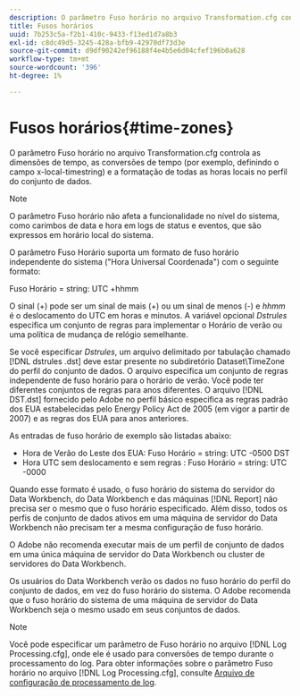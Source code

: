 ```yaml
---
description: O parâmetro Fuso horário no arquivo Transformation.cfg controla as dimensões de tempo, as conversões de tempo (por exemplo, definindo o campo x-local-timestring) e a formatação de todas as horas locais no perfil do conjunto de dados.
title: Fusos horários
uuid: 7b253c5a-f2b1-410c-9433-f13ed1d7a8b3
exl-id: c8dc49d5-3245-428a-bfb9-42970df73d3e
source-git-commit: d9df90242ef96188f4e4b5e6d04cfef196b0a628
workflow-type: tm+mt
source-wordcount: '396'
ht-degree: 1%

---
```


# Fusos horários{#time-zones}

O parâmetro Fuso horário no arquivo Transformation.cfg controla as dimensões de tempo, as conversões de tempo (por exemplo, definindo o campo x-local-timestring) e a formatação de todas as horas locais no perfil do conjunto de dados.

>[!NOTE]
>
>O parâmetro Fuso horário não afeta a funcionalidade no nível do sistema, como carimbos de data e hora em logs de status e eventos, que são expressos em horário local do sistema.

O parâmetro Fuso Horário suporta um formato de fuso horário independente do sistema (&quot;Hora Universal Coordenada&quot;) com o seguinte formato:

Fuso Horário = string: UTC +hhmm

O sinal (+) pode ser um sinal de mais (+) ou um sinal de menos (-) e *hhmm* é o deslocamento do UTC em horas e minutos. A variável opcional *Dstrules* especifica um conjunto de regras para implementar o Horário de verão ou uma política de mudança de relógio semelhante.

Se você especificar *Dstrules*, um arquivo delimitado por tabulação chamado [!DNL dstrules .dst] deve estar presente no subdiretório Dataset\TimeZone do perfil do conjunto de dados. O arquivo especifica um conjunto de regras independente de fuso horário para o horário de verão. Você pode ter diferentes conjuntos de regras para anos diferentes. O arquivo [!DNL DST.dst] fornecido pelo Adobe no perfil básico especifica as regras padrão dos EUA estabelecidas pelo Energy Policy Act de 2005 (em vigor a partir de 2007) e as regras dos EUA para anos anteriores.

As entradas de fuso horário de exemplo são listadas abaixo:

* Hora de Verão do Leste dos EUA: Fuso Horário = string: UTC -0500 DST
* Hora UTC sem deslocamento e sem regras : Fuso Horário = string: UTC -0000

Quando esse formato é usado, o fuso horário do sistema do servidor do Data Workbench, do Data Workbench e das máquinas [!DNL Report] não precisa ser o mesmo que o fuso horário especificado. Além disso, todos os perfis de conjunto de dados ativos em uma máquina de servidor do Data Workbench não precisam ter a mesma configuração de fuso horário.

O Adobe não recomenda executar mais de um perfil de conjunto de dados em uma única máquina de servidor do Data Workbench ou cluster de servidores do Data Workbench.

Os usuários do Data Workbench verão os dados no fuso horário do perfil do conjunto de dados, em vez do fuso horário do sistema. O Adobe recomenda que o fuso horário do sistema de uma máquina de servidor do Data Workbench seja o mesmo usado em seus conjuntos de dados.

>[!NOTE]
>
>Você pode especificar um parâmetro de Fuso horário no arquivo [!DNL Log Processing.cfg], onde ele é usado para conversões de tempo durante o processamento do log. Para obter informações sobre o parâmetro Fuso horário no arquivo [!DNL Log Processing.cfg], consulte [Arquivo de configuração de processamento de log](../../../../home/c-dataset-const-proc/c-log-proc-config-file/c-abt-log-proc-config-file.md).
